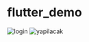 # flutter_demo

![login](https://user-images.githubusercontent.com/34186839/110471011-a68fa100-80ec-11eb-8338-8c8c8992eac1.PNG) ![yapilacak](https://user-images.githubusercontent.com/34186839/110471158-d9399980-80ec-11eb-9275-269b84066c51.PNG)

